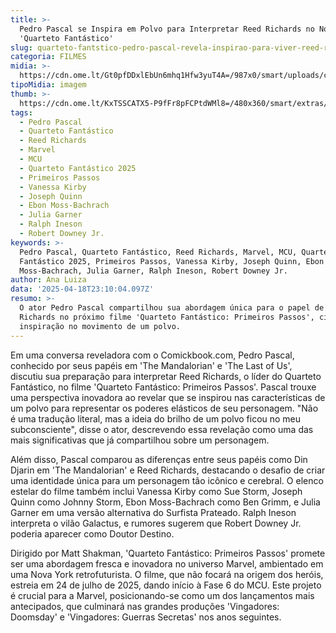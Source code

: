 ```yaml
---
title: >-
  Pedro Pascal se Inspira em Polvo para Interpretar Reed Richards no Novo
  'Quarteto Fantástico'
slug: quarteto-fantstico-pedro-pascal-revela-inspirao-para-viver-reed-richards
categoria: FILMES
midia: >-
  https://cdn.ome.lt/Gt0pfDDxlEbUn6mhq1Hfw3yuT4A=/987x0/smart/uploads/conteudo/fotos/Design_sem_nome_-_2025-04-18T192652.392.png
tipoMidia: imagem
thumb: >-
  https://cdn.ome.lt/KxTSSCATX5-P9fFr8pFCPtdWMl8=/480x360/smart/extras/conteudos/Design_sem_nome_-_2025-04-18T192652.392.png
tags:
  - Pedro Pascal
  - Quarteto Fantástico
  - Reed Richards
  - Marvel
  - MCU
  - Quarteto Fantástico 2025
  - Primeiros Passos
  - Vanessa Kirby
  - Joseph Quinn
  - Ebon Moss-Bachrach
  - Julia Garner
  - Ralph Ineson
  - Robert Downey Jr.
keywords: >-
  Pedro Pascal, Quarteto Fantástico, Reed Richards, Marvel, MCU, Quarteto
  Fantástico 2025, Primeiros Passos, Vanessa Kirby, Joseph Quinn, Ebon
  Moss-Bachrach, Julia Garner, Ralph Ineson, Robert Downey Jr.
author: Ana Luiza
data: '2025-04-18T23:10:04.097Z'
resumo: >-
  O ator Pedro Pascal compartilhou sua abordagem única para o papel de Reed
  Richards no próximo filme 'Quarteto Fantástico: Primeiros Passos', citando
  inspiração no movimento de um polvo.
---
```


Em uma conversa reveladora com o Comickbook.com, Pedro Pascal, conhecido por seus papéis em 'The Mandalorian' e 'The Last of Us', discutiu sua preparação para interpretar Reed Richards, o líder do Quarteto Fantástico, no filme 'Quarteto Fantástico: Primeiros Passos'. Pascal trouxe uma perspectiva inovadora ao revelar que se inspirou nas características de um polvo para representar os poderes elásticos de seu personagem. "Não é uma tradução literal, mas a ideia do brilho de um polvo ficou no meu subconsciente", disse o ator, descrevendo essa revelação como uma das mais significativas que já compartilhou sobre um personagem.

Além disso, Pascal comparou as diferenças entre seus papéis como Din Djarin em 'The Mandalorian' e Reed Richards, destacando o desafio de criar uma identidade única para um personagem tão icônico e cerebral. O elenco estelar do filme também inclui Vanessa Kirby como Sue Storm, Joseph Quinn como Johnny Storm, Ebon Moss-Bachrach como Ben Grimm, e Julia Garner em uma versão alternativa do Surfista Prateado. Ralph Ineson interpreta o vilão Galactus, e rumores sugerem que Robert Downey Jr. poderia aparecer como Doutor Destino.

Dirigido por Matt Shakman, 'Quarteto Fantástico: Primeiros Passos' promete ser uma abordagem fresca e inovadora no universo Marvel, ambientado em uma Nova York retrofuturista. O filme, que não focará na origem dos heróis, estreia em 24 de julho de 2025, dando início à Fase 6 do MCU. Este projeto é crucial para a Marvel, posicionando-se como um dos lançamentos mais antecipados, que culminará nas grandes produções 'Vingadores: Doomsday' e 'Vingadores: Guerras Secretas' nos anos seguintes.

